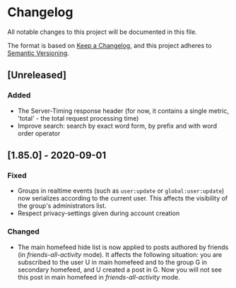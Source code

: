 # Changelog

All notable changes to this project will be documented in this file.

The format is based on [Keep a Changelog](https://keepachangelog.com/en/1.0.0/),
and this project adheres to [Semantic Versioning](https://semver.org/spec/v2.0.0.html).

## [Unreleased]
### Added
- The Server-Timing response header (for now, it contains a single metric, 'total' - the total request processing time)
- Improve search: search by exact word form, by prefix and with word order operator

## [1.85.0] - 2020-09-01

### Fixed

- Groups in realtime events (such as `user:update` or `global:user:update`) now serializes according to the current user. This affects the visibility of the group's administrators list.
- Respect privacy-settings given during account creation

### Changed
- The main homefeed hide list is now applied to posts authored by friends (in
  _friends-all-activity_ mode). It affects the following situation: you are
  subscribed to the user U in main homefeed and to the group G in secondary
  homefeed, and U created a post in G. Now you will not see this post in main
  homefeed in _friends-all-activity_ mode.

